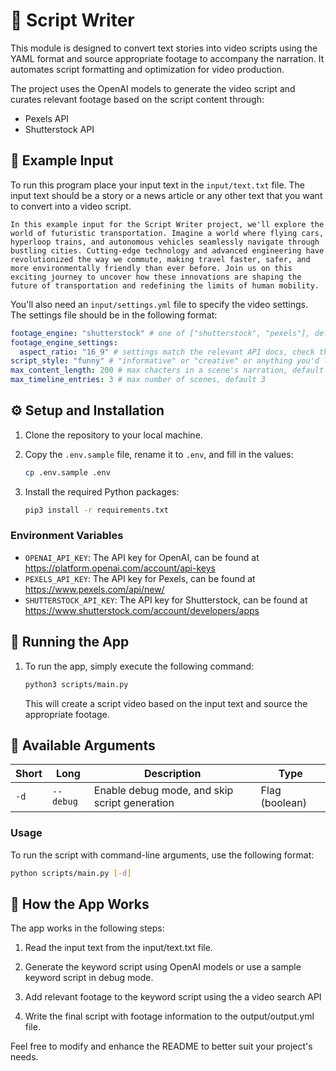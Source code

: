 # 🎥 Script Writer
This module is designed to convert text stories into video scripts using the YAML format and source appropriate footage to accompany the narration. It automates script formatting and optimization for video production.

The project uses the OpenAI models to generate the video script and curates relevant footage based on the script content through:
- Pexels API
- Shutterstock API

## 📜 Example Input
To run this program place your input text in the `input/text.txt` file. The input text should be a story or a news article or any other text that you want to convert into a video script.

```text
In this example input for the Script Writer project, we'll explore the world of futuristic transportation. Imagine a world where flying cars, hyperloop trains, and autonomous vehicles seamlessly navigate through bustling cities. Cutting-edge technology and advanced engineering have revolutionized the way we commute, making travel faster, safer, and more environmentally friendly than ever before. Join us on this exciting journey to uncover how these innovations are shaping the future of transportation and redefining the limits of human mobility.
```

You'll also need an `input/settings.yml` file to specify the video settings. The settings file should be in the following format:

```yaml
footage_engine: "shutterstock" # one of ["shutterstock", "pexels"], default "pexels"
footage_engine_settings:
  aspect_ratio: "16_9" # settings match the relevant API docs, check the code in scripts/footage_engines/... for specifics
script_style: "funny" # "informative" or "creative" or anything you'd like, default "informative"
max_content_length: 200 # max chacters in a scene's narration, default 200
max_timeline_entries: 3 # max number of scenes, default 3
```

## ⚙️ Setup and Installation

1. Clone the repository to your local machine.

2. Copy the `.env.sample` file, rename it to `.env`, and fill in the values:
	```bash
	cp .env.sample .env
	```

3. Install the required Python packages:
	```bash
	pip3 install -r requirements.txt
	```

### Environment Variables
- `OPENAI_API_KEY`: The API key for OpenAI, can be found at https://platform.openai.com/account/api-keys
- `PEXELS_API_KEY`: The API key for Pexels, can be found at https://www.pexels.com/api/new/
- `SHUTTERSTOCK_API_KEY`: The API key for Shutterstock, can be found at https://www.shutterstock.com/account/developers/apps

## 🚀 Running the App

1. To run the app, simply execute the following command:
	```bash
	python3 scripts/main.py
	```
	This will create a script video based on the input text and source the appropriate footage.

## 🔧 Available Arguments

| Short | Long      | Description                                   | Type           |
|-------|-----------|-----------------------------------------------|----------------|
| `-d`  | `--debug` | Enable debug mode, and skip script generation | Flag (boolean) |

### Usage

To run the script with command-line arguments, use the following format:

```bash
python scripts/main.py [-d]
```

## 📖 How the App Works
The app works in the following steps:

1. Read the input text from the input/text.txt file.

2. Generate the keyword script using OpenAI models or use a sample keyword script in debug mode.

3. Add relevant footage to the keyword script using the a video search API

4. Write the final script with footage information to the output/output.yml file.


Feel free to modify and enhance the README to better suit your project's needs.